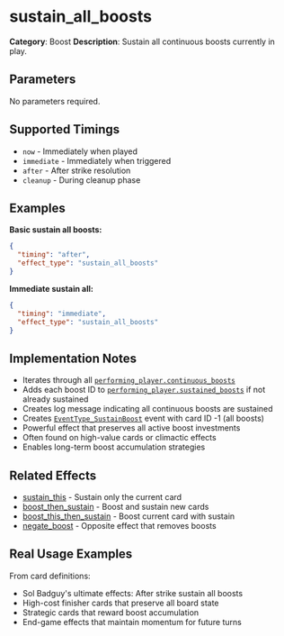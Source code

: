# sustain_all_boosts

**Category**: Boost
**Description**: Sustain all continuous boosts currently in play.

## Parameters

No parameters required.

## Supported Timings

- `now` - Immediately when played
- `immediate` - Immediately when triggered
- `after` - After strike resolution
- `cleanup` - During cleanup phase

## Examples

**Basic sustain all boosts:**
```json
{
  "timing": "after",
  "effect_type": "sustain_all_boosts"
}
```

**Immediate sustain all:**
```json
{
  "timing": "immediate",
  "effect_type": "sustain_all_boosts"
}
```

## Implementation Notes

- Iterates through all [`performing_player.continuous_boosts`](../../scenes/core/local_game.gd:5676)
- Adds each boost ID to [`performing_player.sustained_boosts`](../../scenes/core/local_game.gd:5678) if not already sustained
- Creates log message indicating all continuous boosts are sustained
- Creates [`EventType_SustainBoost`](../../scenes/core/local_game.gd:5680) event with card ID -1 (all boosts)
- Powerful effect that preserves all active boost investments
- Often found on high-value cards or climactic effects
- Enables long-term boost accumulation strategies

## Related Effects

- [sustain_this](sustain_this.md) - Sustain only the current card
- [boost_then_sustain](boost_then_sustain.md) - Boost and sustain new cards
- [boost_this_then_sustain](boost_this_then_sustain.md) - Boost current card with sustain
- [negate_boost](negate_boost.md) - Opposite effect that removes boosts

## Real Usage Examples

From card definitions:
- Sol Badguy's ultimate effects: After strike sustain all boosts
- High-cost finisher cards that preserve all board state
- Strategic cards that reward boost accumulation
- End-game effects that maintain momentum for future turns